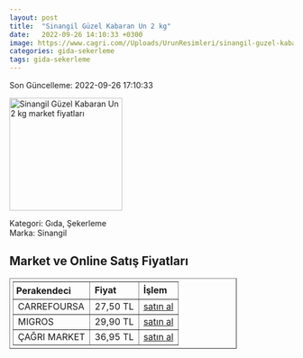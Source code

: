 ```yaml
---
layout: post
title:  "Sinangil Güzel Kabaran Un 2 kg"
date:   2022-09-26 14:10:33 +0300
image: https://www.cagri.com//Uploads/UrunResimleri/sinangil-guzel-kabaran-un-2-kg-c7-f09.jpg
categories: gida-sekerleme
tags: gida-sekerleme
---
```


Son Güncelleme: 2022-09-26 17:10:33

<img src="https://www.cagri.com//Uploads/UrunResimleri/sinangil-guzel-kabaran-un-2-kg-c7-f09.jpg" width="200" alt="Sinangil Güzel Kabaran Un 2 kg market fiyatları" />

Kategori: Gıda, Şekerleme
<br />
Marka: Sinangil

<h2>Market ve Online Satış Fiyatları</h2>

<table border="1" style="padding: 5px;width:80%;">
  <tr>
    <td style="padding: 5px;"><strong>Perakendeci</strong></td>
    <td><strong>Fiyat</strong></td>
    <td><strong>İşlem</strong></td>
  </tr>
  <tr>
              <td title="CarrefourSA">CARREFOURSA</td>
              <td>27,50 TL</td>
              <td><a title="CarrefourSA" target="_blank" href="https://www.carrefoursa.com/sinangil-guzel-kabaran-un-2-kg-pogacalik-ekmeklik-simitlik-p-30312895">satın al</a></td>
            </tr><tr>
              <td title="Migros">MIGROS</td>
              <td>29,90 TL</td>
              <td><a title="Migros" target="_blank" href="https://www.migros.com.tr/sinangil-guzel-kabaran-un-2-kg-p-4c725a">satın al</a></td>
            </tr><tr>
              <td title="Çağrı Market">ÇAĞRI MARKET</td>
              <td>36,95 TL</td>
              <td><a title="Çağrı Market" target="_blank" href="https://www.cagri.com/sinangil-guzel-kabaran-un-2-kg">satın al</a></td>
            </tr>
</table>
